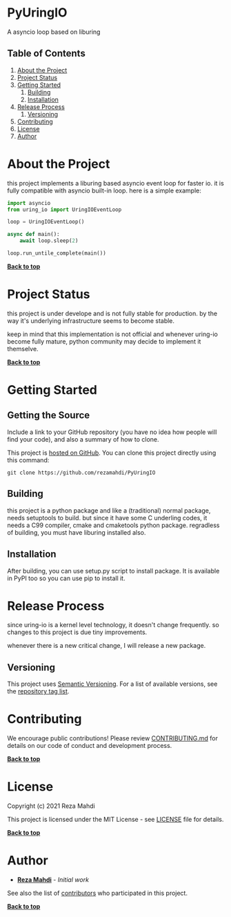 # PyUringIO

A asyncio loop based on liburing

## Table of Contents

1. [About the Project](#about-the-project)
1. [Project Status](#project-status)
1. [Getting Started](#getting-started)
	1. [Building](#building)
	1. [Installation](#installation)
1. [Release Process](#release-process)
	1. [Versioning](#versioning)
1. [Contributing](#contributing)
1. [License](#license)
1. [Author](#author)

# About the Project

this project implements a liburing based asyncio event loop for faster io. it is fully compatible with
asyncio built-in loop. here is a simple example:

```python
import asyncio
from uring_io import UringIOEventLoop

loop = UringIOEventLoop()

async def main():
    await loop.sleep(2)

loop.run_untile_complete(main())
```

**[Back to top](#table-of-contents)**

# Project Status

this project is under develope and is not fully stable for production. by the way it's underlying infrastructure seems
to become stable.

keep in mind that this implementation is not official and whenever uring-io become fully mature, python community
may decide to implement it themselve.

**[Back to top](#table-of-contents)**

# Getting Started

## Getting the Source

Include a link to your GitHub repository (you have no idea how people will find your code), and also a summary of how to clone.

This project is [hosted on GitHub](https://github.com/rezamahdi/PyUringIO). You can clone this project directly using this command:

```
git clone https://github.com/rezamahdi/PyUringIO
```

## Building

this project is a python package and like a (traditional) normal package, needs setuptools to build.
but since it have some C underling codes, it needs a C99 compiler, cmake and cmaketools python package.
regradless of building, you must have liburing installed also.

## Installation

After building, you can use setup.py script to install package.
It is available in PyPI too so you can use pip to install it.

# Release Process

since uring-io is a kernel level technology, it doesn't change frequently. so changes to this project is due tiny
improvements.

whenever there is a new critical change, I will release a new package.

## Versioning

This project uses [Semantic Versioning](http://semver.org/). For a list of available versions, see the [repository tag list](https://github.com/your/project/tags).

# Contributing

We encourage public contributions! Please review [CONTRIBUTING.md](docs/CONTRIBUTING.md) for details on our code of conduct and development process.

**[Back to top](#table-of-contents)**

# License

Copyright (c) 2021 Reza Mahdi

This project is licensed under the MIT License - see [LICENSE](LICENSE) file for details.

**[Back to top](#table-of-contents)**

# Author

* **[Reza Mahdi](https://github.com/rezamahdi)** - *Initial work* 

See also the list of [contributors](https://github.com/rezamahdi/PyUringIO/contributors)
who participated in this project.

**[Back to top](#table-of-contents)**
